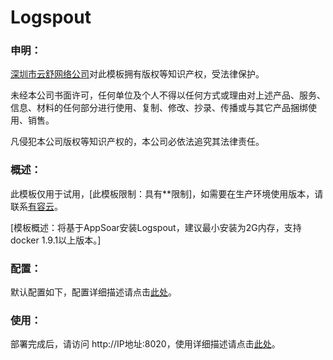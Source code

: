 # Logspout

### 申明：

[深圳市云舒网络公司](www.youruncloud.com)对此模板拥有版权等知识产权，受法律保护。

未经本公司书面许可，任何单位及个人不得以任何方式或理由对上述产品、服务、信息、材料的任何部分进行使用、复制、修改、抄录、传播或与其它产品捆绑使用、销售。

凡侵犯本公司版权等知识产权的，本公司必依法追究其法律责任。

### 概述：

此模板仅用于试用，[此模板限制：具有**限制]，如需要在生产环境使用版本，请联系[有容云](www.youruncloud.com)。

[模板概述：将基于AppSoar安装Logspout，建议最小安装为2G内存，支持docker 1.9.1以上版本。]

### 配置：

默认配置如下，配置详细描述请点击[此处](http://www.youruncloud.com/help/115.html)。

### 使用：

部署完成后，请访问 http://IP地址:8020，使用详细描述请点击[此处](http://www.youruncloud.com/help/115.html)。